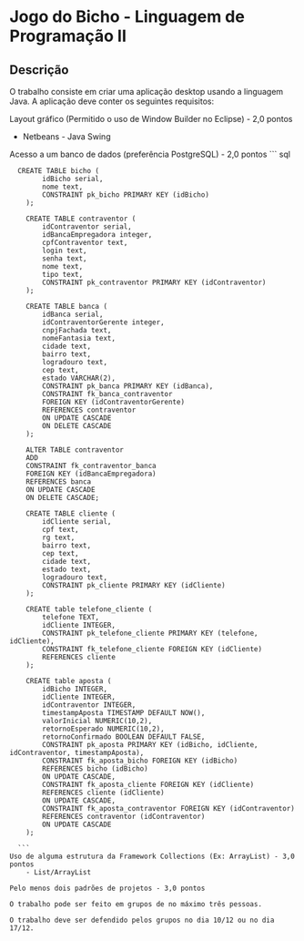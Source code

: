 # Jogo do Bicho - Linguagem de Programação II

## Descrição

O trabalho consiste em criar uma aplicação desktop usando a linguagem Java. A aplicação deve conter os seguintes requisitos:

Layout gráfico (Permitido o uso de Window Builder no Eclipse) - 2,0 pontos
- Netbeans - Java Swing

Acesso a um banco de dados (preferência PostgreSQL) - 2,0 pontos
      ``` sql      
      
      CREATE TABLE bicho (
            idBicho serial,
            nome text,
            CONSTRAINT pk_bicho PRIMARY KEY (idBicho)
        );

        CREATE TABLE contraventor (
            idContraventor serial,
            idBancaEmpregadora integer,
            cpfContraventor text,
            login text,
            senha text,
            nome text,
            tipo text,
            CONSTRAINT pk_contraventor PRIMARY KEY (idContraventor)
        );

        CREATE TABLE banca (
            idBanca serial,
            idContraventorGerente integer,
            cnpjFachada text,
            nomeFantasia text,
            cidade text,
            bairro text,
            logradouro text,
            cep text,
            estado VARCHAR(2),
            CONSTRAINT pk_banca PRIMARY KEY (idBanca),
            CONSTRAINT fk_banca_contraventor
            FOREIGN KEY (idContraventorGerente)
            REFERENCES contraventor
            ON UPDATE CASCADE
            ON DELETE CASCADE
        );

        ALTER TABLE contraventor
        ADD
        CONSTRAINT fk_contraventor_banca
        FOREIGN KEY (idBancaEmpregadora)
        REFERENCES banca
        ON UPDATE CASCADE
        ON DELETE CASCADE;

        CREATE TABLE cliente (
            idCliente serial,
            cpf text,
            rg text,
            bairro text,
            cep text,
            cidade text,
            estado text,
            logradouro text,
            CONSTRAINT pk_cliente PRIMARY KEY (idCliente)
        );

        CREATE table telefone_cliente (
            telefone TEXT,
            idCliente INTEGER,
            CONSTRAINT pk_telefone_cliente PRIMARY KEY (telefone, idCliente),
            CONSTRAINT fk_telefone_cliente FOREIGN KEY (idCliente)
            REFERENCES cliente
        );

        CREATE table aposta (
            idBicho INTEGER,
            idCliente INTEGER,
            idContraventor INTEGER,
            timestampAposta TIMESTAMP DEFAULT NOW(),
            valorInicial NUMERIC(10,2),
            retornoEsperado NUMERIC(10,2),
            retornoConfirmado BOOLEAN DEFAULT FALSE,
            CONSTRAINT pk_aposta PRIMARY KEY (idBicho, idCliente, idContraventor, timestampAposta),
            CONSTRAINT fk_aposta_bicho FOREIGN KEY (idBicho)
            REFERENCES bicho (idBicho)
            ON UPDATE CASCADE,
            CONSTRAINT fk_aposta_cliente FOREIGN KEY (idCliente)
            REFERENCES cliente (idCliente)
            ON UPDATE CASCADE,
            CONSTRAINT fk_aposta_contraventor FOREIGN KEY (idContraventor)
            REFERENCES contraventor (idContraventor)
            ON UPDATE CASCADE
        );

      ```
    Uso de alguma estrutura da Framework Collections (Ex: ArrayList) - 3,0 pontos
        - List/ArrayList
    
    Pelo menos dois padrões de projetos - 3,0 pontos

    O trabalho pode ser feito em grupos de no máximo três pessoas.

    O trabalho deve ser defendido pelos grupos no dia 10/12 ou no dia 17/12.
